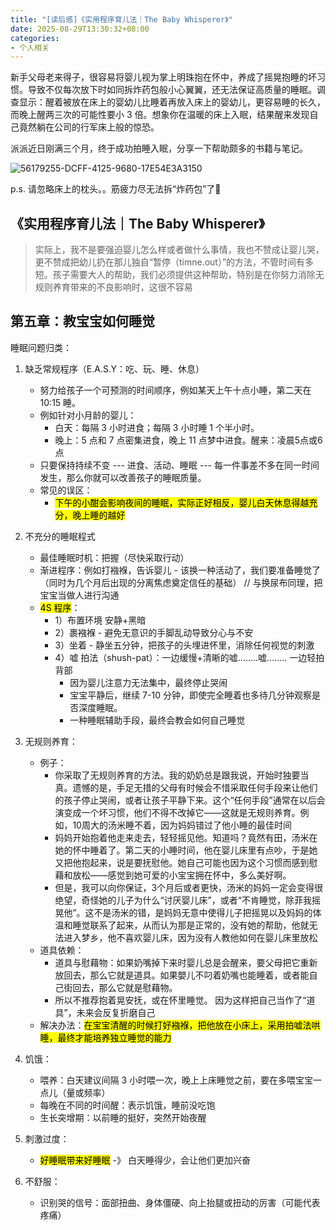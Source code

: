 ```yaml
---
title: "[读后感]《实用程序育儿法｜The Baby Whisperer》"
date: 2025-08-29T13:30:32+08:00
categories:
- 个人相关
---
```


新手父母老来得子，很容易将婴儿视为掌上明珠抱在怀中，养成了摇晃抱睡的坏习惯。导致不仅每次放下时如同拆炸药包般小心翼翼，还无法保证高质量的睡眠。调查显示：醒着被放在床上的婴幼儿比睡着再放入床上的婴幼儿，更容易睡的长久，而晚上醒两三次的可能性要小 3 倍。想象你在温暖的床上入眠，结果醒来发现自己竟然躺在公司的行军床上般的惊恐。

派派近日刚满三个月，终于成功拍睡入眠，分享一下帮助颇多的书籍与笔记。

![56179255-DCFF-4125-9680-17E54E3A3150](/images/blog/global/56179255-DCFF-4125-9680-17E54E3A3150.png)

p.s. 请忽略床上的枕头。。筋疲力尽无法拆“炸药包”了🤪

## 《实用程序育儿法｜The Baby Whisperer》

> 实际上，我不是要强迫婴儿怎么样或者做什么事情，我也不赞成让婴儿哭，更不赞成把幼儿扔在那儿独自“暂停（timne.out）”的方法，不管时间有多短。孩子需要大人的帮助，我们必须提供这种帮助，特别是在你努力消除无规则养育带来的不良影响时，这很不容易

## 第五章：教宝宝如何睡觉
睡眠问题归类：
1. 缺乏常规程序（E.A.S.Y：吃、玩、睡、休息）
    - 努力给孩子一个可预测的时间顺序，例如某天上午十点小睡，第二天在 10:15 睡。
    - 例如针对小月龄的婴儿：
        - 白天：每隔 3 小时进食；每隔 3 小时睡 1 个半小时。
        - 晚上：5 点和 7 点密集进食，晚上 11 点梦中进食。醒来：凌晨5点或6点
    - 只要保持持续不变  ---  进食、活动、睡眠  ---  每一件事差不多在同一时间发生，那么你就可以改善孩子的睡眠质量。
    - 常见的误区：
      - <mark>下午的小酣会影响夜间的睡眠，实际正好相反，婴儿白天休息得越充分，晚上睡的越好<mark/>


2. 不充分的睡眠程式
    - 最佳睡眠时机：把握（尽快采取行动）
    - 渐进程序：例如打襁褓，告诉婴儿 - 该换一种活动了，我们要准备睡觉了（同时为几个月后出现的分离焦虑奠定信任的基础） // 与换尿布同理，把宝宝当做人进行沟通
    - <mark>4S 程序</mark>：
        - 1）布置环境 安静+黑暗 
        - 2）裹襁褓 - 避免无意识的手脚乱动导致分心与不安 
        - 3）坐着 - 静坐五分钟，把孩子的头埋进怀里，消除任何视觉的刺激 
        - 4）嘘 拍法（shush-pat）：一边缓慢+清晰的嘘........嘘........ 一边轻拍背部
            - 因为婴儿注意力无法集中，最终停止哭闹
            - 宝宝平静后，继续 7-10 分钟，即使完全睡着也多待几分钟观察是否深度睡眠。
            - 一种睡眠辅助手段，最终会教会如何自己睡觉
3. 无规则养育：
    - 例子：
      - 你采取了无规则养育的方法。我的奶奶总是跟我说，开始时独要当真。遗憾的是，手足无措的父母有时候会不惜采取任何手段来让他们的孩子停止哭闹，或者让孩子平静下来。这个“任何手段”通常在以后会演变成一个坏习惯，他们不得不改掉它——这就是无规则养育。例如，10周大的汤米睡不着，因为妈妈错过了他小睡的最佳时间
      - 妈妈开始抱着他走来走去，轻轻摇见他。知道吗？竟然有田，汤米在她的怀中睡着了。第二天的小睡时间，他在婴儿床里有点吵，于是她又把他抱起来，说是要抚慰他。她自己可能也因为这个习惯而感到慰藉和放松——感觉到她可爱的小宝宝拥在怀中，多么美好啊。
      - 但是，我可以向你保证，3个月后或者更快，汤米的妈妈一定会变得很绝望，奇怪她的儿子为什么“讨厌婴儿床”，或者“不肯睡觉，除菲我摇晃他”。这不是汤米的错，是妈妈无意中使得儿子把摇晃以及妈妈的体温和睡觉联系了起来，从而认为那是正常的，没有她的帮助，他就无法进入梦乡，他不喜欢婴儿床，因为没有人教他如何在婴儿床里放松
    - 道具依赖：
        - 道具与慰藉物：如果奶嘴掉下来时婴儿总是会醒来，要父母把它重新放回去，那么它就是道具。如果嬰儿不叼着奶嘴也能睡着，或者能自己街回去，那么它就是慰藉物。
        - 所以不推荐抱着晃安抚，或在怀里睡觉。 因为这样把自己当作了“道具”，未来会反复折磨自己 
    - 解决办法：<mark>在宝宝清醒的时候打好襁褓，把他放在小床上，采用拍嘘法哄睡，最终才能培养独立睡觉的能力</mark>
4. 饥饿：
    - 喂养：白天建议间隔 3 小时喂一次，晚上上床睡觉之前，要在多喂宝宝一点儿（量或频率）
    - 每晚在不同的时间醒：表示饥饿，睡前没吃饱
    - 生长突增期：以前睡的挺好，突然开始夜醒 
5. 刺激过度：
    - <mark>好睡眠带来好睡眠</mark> -》 白天睡得少，会让他们更加兴奋
6. 不舒服：
    - 识别哭的信号：面部扭曲、身体僵硬、向上抬腿或扭动的厉害（可能代表疼痛）
